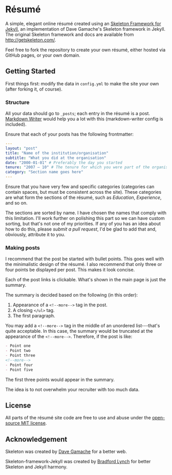 # Résumé

A simple, elegant online résumé created using an [Skeleton Framework for Jekyll](https://github.com/skeleton-framework/skeleton-framework-jekyll), an implementation of Dave Gamache's Skeleton framework in Jekyll. The original Skeleton framework and docs are available from http://getskeleton.com/.

Feel free to fork the repository to create your own résumé, either hosted via GitHub pages, or your own domain.

## Getting Started

First things first: modify the data in `config.yml` to make the site your own (after forking it, of course).

### Structure

All your data should go to `_posts`; each entry in the résumé is a post. [Markdown Writer](https://atom.io/packages/markdown-writer) would help you a lot with this (markdown-writer config is included).

Ensure that each of your posts has the following frontmatter:

``` YAML
---
layout: "post"
title: "Name of the institution/organisation"
subtitle: "What you did at the organisation"
date: "2000-01-01" # Preferably the day you started
tenure: "2007 – 10" # The tenure for which you were part of the organisation
category: "Section name goes here"
---
```

Ensure that you have very few and specific categories (categories can contain spaces, but must be consistent across the site). These categories are what form the sections of the résumé, such as _Education_, _Experience_, and so on.

The sections are sorted by name. I have chosen the names that comply with this limitation. I'll work further on polishing this part so we can have custom sorting, but that's not one of my priorities. If any of you has an idea about how to do this, please _submit a pull request_, I'd be glad to add that and, obviously, attribute it to you.

### Making posts

I recommend that the post be started with bullet points. This goes well with the minimalistic design of the résumé. I also recommend that only three or four points be displayed per post. This makes it look concise.

Each of the post links is clickable. What's shown in the main page is just the summary.

The summary is decided based on the following (in this order):

1. Appearance of a `<!--more-->` tag in the post.
2. A closing `</ul>` tag.
3. The first paragraph.

You may add a `<!--more-->` tag in the middle of an unordered list---that's quite acceptable. In this case, the summary would be truncated at the appearance of the `<!--more-->`. Therefore, if the post is like:

``` markdown
- Point one
- Point two
- Point three
<!--more-->
- Point four
- Point five
```

The first three points would appear in the summary.

The idea is to not overwhelm your recruiter with too much data.

## License
All parts of the résumé site code are free to use and abuse under the [open-source MIT license](https://github.com/bradfordlynch/Skeleton-framework-jekyll/blob/master/LICENSE.md).

## Acknowledgement

Skeleton was created by [Dave Gamache](https://twitter.com/dhg) for a better web.

Skeleton-framework-Jekyll was created by [Bradford Lynch](https://twitter.com/blynch41) for better Skeleton and Jekyll harmony.
